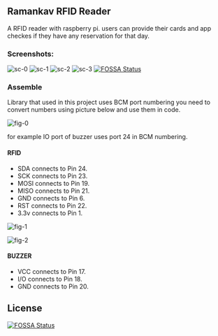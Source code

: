 ## Ramankav RFID Reader

A RFID reader with raspberry pi. users can provide their cards and app checkes if they have any reservation for that day.

### Screenshots:
![sc-0](screenshots/photo_2020-08-13_00-35-27.jpg)
![sc-1](screenshots/photo_2020-08-13_00-35-33.jpg)
![sc-2](screenshots/photo_2020-08-13_00-35-35.jpg)
![sc-3](screenshots/photo_2020-08-13_00-35-37.jpg)
[![FOSSA Status](https://app.fossa.com/api/projects/git%2Bgithub.com%2Fmojtab23%2Fjava-rfid.svg?type=shield)](https://app.fossa.com/projects/git%2Bgithub.com%2Fmojtab23%2Fjava-rfid?ref=badge_shield)

### Assemble

Library that used in this project uses BCM port numbering
you need to convert numbers using picture below and use them 
in code.

![fig-0](raspberry-pi-pinout.png)

for example IO port of buzzer uses port 24 in BCM numbering.

#### RFID

 - SDA connects to Pin 24.
 - SCK connects to Pin 23.
 - MOSI connects to Pin 19.
 - MISO connects to Pin 21.
 - GND connects to Pin 6.
 - RST connects to Pin 22.
 - 3.3v connects to Pin 1.
 
![fig-1](fig-1.png)

![fig-2](fig-2.png)

#### BUZZER

 - VCC connects to Pin 17.
 - I/O connects to Pin 18.
 - GND connects to Pin 20.



## License
[![FOSSA Status](https://app.fossa.com/api/projects/git%2Bgithub.com%2Fmojtab23%2Fjava-rfid.svg?type=large)](https://app.fossa.com/projects/git%2Bgithub.com%2Fmojtab23%2Fjava-rfid?ref=badge_large)